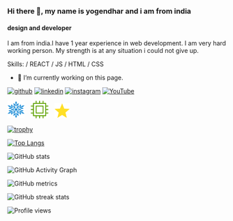 ### Hi there 👋, my name is yogendhar and i am from india
#### design and developer 
I am from india.I have 1 year experience in web development.
I am very hard working person.
My strength is at any situation i could not give up.

Skills:  / REACT / JS / HTML / CSS

- 🔭 I’m currently working on this page. 


[<img src='https://cdn.jsdelivr.net/npm/simple-icons@3.0.1/icons/github.svg' alt='github' height='40'>](https://github.com/dadigalayogendhar)  [<img src='https://cdn.jsdelivr.net/npm/simple-icons@3.0.1/icons/linkedin.svg' alt='linkedin' height='40'>](https://www.linkedin.com/in/yogendhar-dadigala-5152b5243/)  [<img src='https://cdn.jsdelivr.net/npm/simple-icons@3.0.1/icons/instagram.svg' alt='instagram' height='40'>](https://www.instagram.com/yogendhar_dadigala/)  [<img src='https://cdn.jsdelivr.net/npm/simple-icons@3.0.1/icons/youtube.svg' alt='YouTube' height='40'>](https://www.youtube.com/channel/UC4jFosyf3qdtNAEU7HrgL4w)  

<a href='https://archiveprogram.github.com/'><img src='https://raw.githubusercontent.com/acervenky/animated-github-badges/master/assets/acbadge.gif' width='40' height='40'></a> <a href='https://docs.github.com/en/developers'><img src='https://raw.githubusercontent.com/acervenky/animated-github-badges/master/assets/devbadge.gif' width='40' height='40'></a> <a href='https://stars.github.com/'><img src='https://raw.githubusercontent.com/acervenky/animated-github-badges/master/assets/starbadge.gif' width='35' height='35'></a> 

[![trophy](https://github-profile-trophy.vercel.app/?username=dadigalayogendhar)](https://github.com/ryo-ma/github-profile-trophy)

[![Top Langs](https://github-readme-stats.vercel.app/api/top-langs/?username=dadigalayogendhar)](https://github.com/anuraghazra/github-readme-stats)

![GitHub stats](https://github-readme-stats.vercel.app/api?username=dadigalayogendhar&show_icons=true&count_private=true)  

![GitHub Activity Graph](https://activity-graph.herokuapp.com/graph?username=dadigalayogendhar)  

![GitHub metrics](https://metrics.lecoq.io/dadigalayogendhar)  

![GitHub streak stats](https://streak-stats.demolab.com/?user=dadigalayogendhar)  

![Profile views](https://gpvc.arturio.dev/dadigalayogendhar)  
